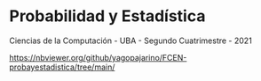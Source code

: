 # Probabilidad y Estadística
Ciencias de la Computación - UBA - Segundo Cuatrimestre - 2021

https://nbviewer.org/github/yagopajarino/FCEN-probayestadistica/tree/main/
